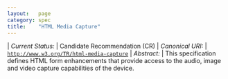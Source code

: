 ```yaml
---
layout:   page
category: spec
title:    "HTML Media Capture"
---
```


| *Current Status:* | Candidate Recommendation (CR)
| *Canonical URI:* | [`http://www.w3.org/TR/html-media-capture`](http://www.w3.org/TR/html-media-capture)
| *Abstract:* | This specification defines HTML form enhancements that provide access to the audio, image and video capture capabilities of the device.